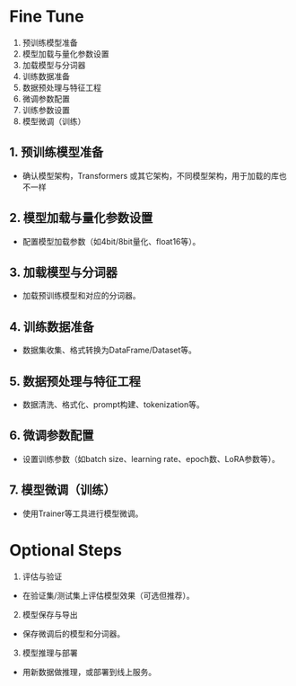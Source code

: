 # Fine Tune

1. 预训练模型准备
2. 模型加载与量化参数设置
3. 加载模型与分词器
4. 训练数据准备
5. 数据预处理与特征工程
6. 微调参数配置
7. 训练参数设置
8. 模型微调（训练）


## 1. 预训练模型准备
- 确认模型架构，Transformers 或其它架构，不同模型架构，用于加载的库也不一样

## 2. 模型加载与量化参数设置
- 配置模型加载参数（如4bit/8bit量化、float16等）。

## 3. 加载模型与分词器
- 加载预训练模型和对应的分词器。

## 4. 训练数据准备
- 数据集收集、格式转换为DataFrame/Dataset等。

## 5. 数据预处理与特征工程
- 数据清洗、格式化、prompt构建、tokenization等。

## 6. 微调参数配置
- 设置训练参数（如batch size、learning rate、epoch数、LoRA参数等）。

## 7. 模型微调（训练）
- 使用Trainer等工具进行模型微调。



# Optional Steps

1. 评估与验证
- 在验证集/测试集上评估模型效果（可选但推荐）。

2. 模型保存与导出
- 保存微调后的模型和分词器。

3. 模型推理与部署
- 用新数据做推理，或部署到线上服务。